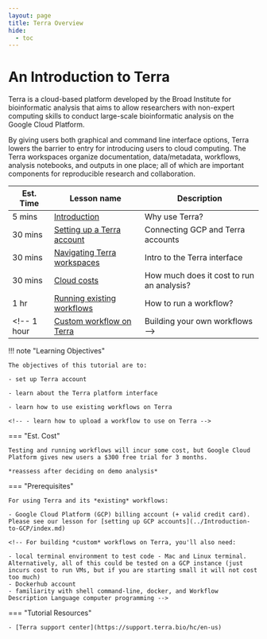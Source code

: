 ```yaml
---
layout: page
title: Terra Overview
hide:
  - toc
---
```


An Introduction to Terra
=========================

Terra is a cloud-based platform developed by the Broad Institute for bioinformatic analysis that aims to allow researchers with non-expert computing skills to conduct large-scale bioinformatic analysis on the Google Cloud Platform.

By giving users both graphical and command line interface options, Terra lowers the barrier to entry for introducing users to cloud computing. The Terra workspaces organize documentation, data/metadata, workflows, analysis notebooks, and outputs in one place; all of which are important components for reproducible research and collaboration.


Est. Time | Lesson name | Description
--- | --- | ---
5 mins | [Introduction](0terra.md) | Why use Terra?
30 mins  | [Setting up a Terra account](./1terra.md) | Connecting GCP and Terra accounts
30 mins  | [Navigating Terra workspaces](./2terra.md) | Intro to the Terra interface
30 mins  | [Cloud costs](./3terra.md) | How much does it cost to run an analysis?
1 hr | [Running existing workflows](./4terra.md) | How to run a workflow?
<!-- 1 hour  | [Custom workflow on Terra](./4terra.md) | Building your own workflows -->

!!! note "Learning Objectives"

    The objectives of this tutorial are to:

    - set up Terra account

    - learn about the Terra platform interface

    - learn how to use existing workflows on Terra

    <!-- - learn how to upload a workflow to use on Terra -->

=== "Est. Cost"

    Testing and running workflows will incur some cost, but Google Cloud Platform gives new users a $300 free trial for 3 months.

    *reassess after deciding on demo analysis*

=== "Prerequisites"

    For using Terra and its *existing* workflows:

    - Google Cloud Platform (GCP) billing account (+ valid credit card). Please see our lesson for [setting up GCP accounts](../Introduction-to-GCP/index.md)

    <!-- For building *custom* workflows on Terra, you'll also need:

    - local terminal environment to test code - Mac and Linux terminal. Alternatively, all of this could be tested on a GCP instance (just incurs cost to run VMs, but if you are starting small it will not cost too much)
    - Dockerhub account
    - familiarity with shell command-line, docker, and Workflow Description Language computer programming -->




=== "Tutorial Resources"

    - [Terra support center](https://support.terra.bio/hc/en-us)

